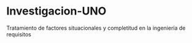 # Investigacion-UNO
Tratamiento de factores situacionales y completitud en la ingeniería de requisitos
